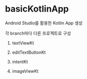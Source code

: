 # basicKotlinApp

Android Studio를 활용한 Kotlin App 생성

각 branch마다 다른 프로젝트로 구성

1. textViewKt

2. editTextButtonKt

3. intentKt

4. imageViewKt
